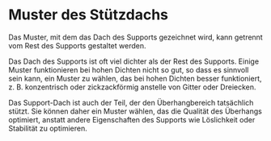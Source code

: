 Muster des Stützdachs
====
Das Muster, mit dem das Dach des Supports gezeichnet wird, kann getrennt vom Rest des Supports gestaltet werden.

Das Dach des Supports ist oft viel dichter als der Rest des Supports. Einige Muster funktionieren bei hohen Dichten nicht so gut, so dass es sinnvoll sein kann, ein Muster zu wählen, das bei hohen Dichten besser funktioniert, z. B. konzentrisch oder zickzackförmig anstelle von Gitter oder Dreiecken.

Das Support-Dach ist auch der Teil, der den Überhangbereich tatsächlich stützt. Sie können daher ein Muster wählen, das die Qualität des Überhangs optimiert, anstatt andere Eigenschaften des Supports wie Löslichkeit oder Stabilität zu optimieren.